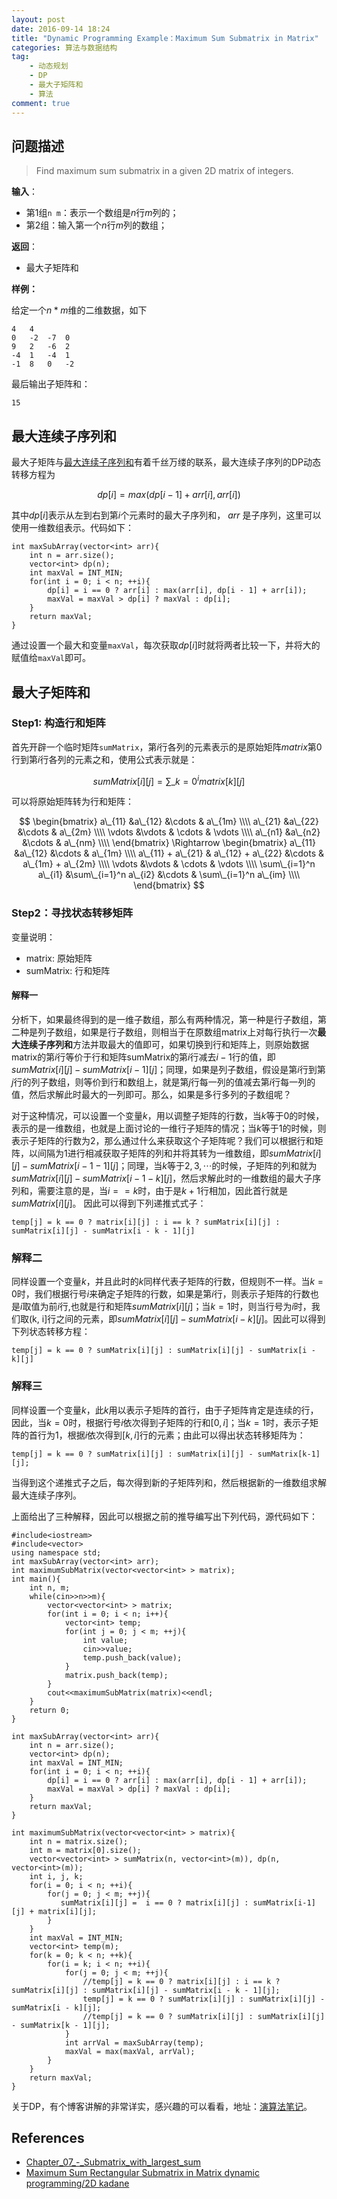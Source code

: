 ```yaml
---
layout: post
date: 2016-09-14 18:24
title: "Dynamic Programming Example：Maximum Sum Submatrix in Matrix"
categories: 算法与数据结构
tag: 
	- 动态规划
	- DP
	- 最大子矩阵和
	- 算法
comment: true
---
```


## 问题描述

> Find maximum sum submatrix in a given 2D matrix of integers.

<!-- more -->

**输入**：

- 第1组`n m`：表示一个数组是$n$行$m$列的；
- 第2组：输入第一个$n$行$m$列的数组；

**返回**：

- 最大子矩阵和

**样例：**

给定一个$n * m$维的二维数据，如下

<pre><code class="markdown">4	4
0	-2	-7	0
9	2	-6	2
-4	1	-4	1
-1	8	0	-2
</code></pre>

最后输出子矩阵和：

<pre><code class="markdown">15
</code></pre>

## 最大连续子序列和

最大子矩阵与[最大连续子序列和](http://www.geeksforgeeks.org/largest-sum-contiguous-subarray/)有着千丝万缕的联系，最大连续子序列的DP动态转移方程为

$$dp[i] = max(dp[i-1] + arr[i], arr[i])$$

其中$dp[i]$表示从左到右到第$i$个元素时的最大子序列和， $arr$ 是子序列，这里可以使用一维数组表示。代码如下：

```
int maxSubArray(vector<int> arr){
    int n = arr.size();
    vector<int> dp(n);
    int maxVal = INT_MIN;
    for(int i = 0; i < n; ++i){
        dp[i] = i == 0 ? arr[i] : max(arr[i], dp[i - 1] + arr[i]);
        maxVal = maxVal > dp[i] ? maxVal : dp[i];
    }
    return maxVal;
}
```

通过设置一个最大和变量`maxVal`，每次获取$dp[i]$时就将两者比较一下，并将大的赋值给`maxVal`即可。


## 最大子矩阵和

### Step1: 构造行和矩阵 

首先开辟一个临时矩阵`sumMatrix`，第$i$行各列的元素表示的是原始矩阵$matrix$第$0$行到第$i$行各列的元素之和，使用公式表示就是：

$$sumMatrix[i][j] = \sum\_{k = 0}^i matrix[k][j]$$

可以将原始矩阵转为行和矩阵：

$$
\begin{bmatrix}
 a\_{11} &a\_{12}  &\cdots & a\_{1m} \\\\ 
 a\_{21} &a\_{22}  &\cdots & a\_{2m} \\\\ 
 \vdots  &\vdots  & \cdots  & \vdots  \\\\ 
 a\_{n1} &a\_{n2}  &\cdots & a\_{nm} \\\\ 
\end{bmatrix}
\Rightarrow 
\begin{bmatrix}
 a\_{11} &a\_{12}  &\cdots & a\_{1m} \\\\ 
  a\_{11} + a\_{21} & a\_{12} + a\_{22}  &\cdots &  a\_{1m} + a\_{2m} \\\\ 
 \vdots  &\vdots  & \cdots  & \vdots  \\\\ 
  \sum\_{i=1}^n a\_{i1} &\sum\_{i=1}^n a\_{i2}  &\cdots & \sum\_{i=1}^n a\_{im} \\\\ 
\end{bmatrix}
$$

### Step2：寻找状态转移矩阵

变量说明：

- matrix: 原始矩阵
- sumMatrix: 行和矩阵

#### 解释一

分析下，如果最终得到的是一维子数组，那么有两种情况，第一种是行子数组，第二种是列子数组，如果是行子数组，则相当于在原数组matrix上对每行执行一次**最大连续子序列和**方法并取最大的值即可，如果切换到行和矩阵上，则原始数据matrix的第$i$行等价于行和矩阵sumMatrix的第$i$行减去$i-1$行的值，即$sumMatrix[i][j] - sumMatrix[i - 1][j]$；同理，如果是列子数组，假设是第$i$行到第$j$行的列子数组，则等价到行和数组上，就是第$j$行每一列的值减去第$i$行每一列的值，然后求解此时最大的一列即可。那么，如果是多行多列的子数组呢？

对于这种情况，可以设置一个变量$k$，用以调整子矩阵的行数，当$k$等于0的时候，表示的是一维数组，也就是上面讨论的一维行子矩阵的情况；当$k$等于$1$的时候，则表示子矩阵的行数为$2$，那么通过什么来获取这个子矩阵呢？我们可以根据行和矩阵，以间隔为$1$进行相减获取子矩阵的列和并将其转为一维数组，即$sumMatrix[i][j] - sumMatrix[i - 1 - 1][j]$；同理，当$k$等于$2,3,\cdots$的时候，子矩阵的列和就为$sumMatrix[i][j] - sumMatrix[i - 1 - k ][j]$，然后求解此时的一维数组的最大子序列和，需要注意的是，当$i == k$时，由于是$k+1$行相加，因此首行就是$sumMatrix[i][j]$。 因此可以得到下列递推式式子：

```
temp[j] = k == 0 ? matrix[i][j] : i == k ? sumMatrix[i][j] : sumMatrix[i][j] - sumMatrix[i - k - 1][j]
```

### 解释二

同样设置一个变量$k$，并且此时的$k$同样代表子矩阵的行数，但规则不一样。当$k=0$时，我们根据行号$i$来确定子矩阵的行数，如果是第$i$行，则表示子矩阵的行数也是$i$取值为前$i$行,也就是行和矩阵$sumMatrix[i][j]$；当$k=1$时，则当行号为$i$时，我们取(k, i]行之间的元素，即$sumMatrix[i][j] - sumMatrix[i - k][j]$。因此可以得到下列状态转移方程：

```
temp[j] = k == 0 ? sumMatrix[i][j] : sumMatrix[i][j] - sumMatrix[i - k][j]
```

### 解释三

同样设置一个变量$k$，此$k$用以表示子矩阵的首行，由于子矩阵肯定是连续的行，因此，当$k=0$时，根据行号$i$依次得到子矩阵的行和$[0, i]$；当$k=1$时，表示子矩阵的首行为$1$，根据$i$依次得到$[k, i]$行的元素；由此可以得出状态转移矩阵为：

```
temp[j] = k == 0 ? sumMatrix[i][j] : sumMatrix[i][j] - sumMatrix[k-1][j];
```

当得到这个递推式子之后，每次得到新的子矩阵列和，然后根据新的一维数组求解最大连续子序列。


上面给出了三种解释，因此可以根据之前的推导编写出下列代码，源代码如下：


```
#include<iostream>
#include<vector>
using namespace std;
int maxSubArray(vector<int> arr);
int maximumSubMatrix(vector<vector<int> > matrix);
int main(){
    int n, m;
    while(cin>>n>>m){
        vector<vector<int> > matrix;
        for(int i = 0; i < n; i++){
            vector<int> temp;
            for(int j = 0; j < m; ++j){
                int value;
                cin>>value;
                temp.push_back(value);
            }
            matrix.push_back(temp);
        }
        cout<<maximumSubMatrix(matrix)<<endl;
    }
    return 0;
}

int maxSubArray(vector<int> arr){
    int n = arr.size();
    vector<int> dp(n);
    int maxVal = INT_MIN;
    for(int i = 0; i < n; ++i){
        dp[i] = i == 0 ? arr[i] : max(arr[i], dp[i - 1] + arr[i]);
        maxVal = maxVal > dp[i] ? maxVal : dp[i];
    }
    return maxVal;
}

int maximumSubMatrix(vector<vector<int> > matrix){
    int n = matrix.size();
    int m = matrix[0].size();
    vector<vector<int> > sumMatrix(n, vector<int>(m)), dp(n, vector<int>(m));
    int i, j, k;
    for(i = 0; i < n; ++i){
        for(j = 0; j < m; ++j){
           sumMatrix[i][j] =  i == 0 ? matrix[i][j] : sumMatrix[i-1][j] + matrix[i][j];
        }
    }
    int maxVal = INT_MIN;
    vector<int> temp(m);
    for(k = 0; k < n; ++k){
        for(i = k; i < n; ++i){
            for(j = 0; j < m; ++j){
                //temp[j] = k == 0 ? matrix[i][j] : i == k ? sumMatrix[i][j] : sumMatrix[i][j] - sumMatrix[i - k - 1][j];
                temp[j] = k == 0 ? sumMatrix[i][j] : sumMatrix[i][j] - sumMatrix[i - k][j];
                //temp[j] = k == 0 ? sumMatrix[i][j] : sumMatrix[i][j] - sumMatrix[k - 1][j];
            }
            int arrVal = maxSubArray(temp);
            maxVal = max(maxVal, arrVal);
        }
    }
    return maxVal;
}
```


关于DP，有个博客讲解的非常详实，感兴趣的可以看看，地址：[演算法笔记](http://www.csie.ntnu.edu.tw/~u91029/DynamicProgramming.html)。


## References

- [Chapter_07_-_Submatrix_with_largest_sum](https://prismoskills.appspot.com/lessons/Dynamic_Programming/Chapter_07_-_Submatrix_with_largest_sum.jsp)
- [Maximum Sum Rectangular Submatrix in Matrix dynamic programming/2D kadane](https://www.youtube.com/watch?v=yCQN096CwWM)